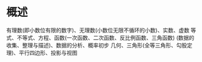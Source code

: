 # 概述
有理数(即小数位有限的数字)、无理数(小数位无限不循环的小数)、实数、虚数
等式、不等式、方程、函数(一次函数、二次函数、反比例函数、三角函数)
(数据的收集、整理与描述)、数据的分析、概率初步
                                                                                                                                            几何、三角形(全等三角形、勾股定理)、平行四边形、投影与视图
